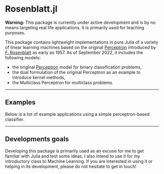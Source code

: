# Rosenblatt.jl

**Warning:** This package is currently under active development and is by no means targeting real life applications. It is primarily used for teaching purposes.

This package contains lightweight implementations in pure Julia of a variety of linear learning machines based on the original [Perceptron](https://en.wikipedia.org/wiki/Perceptron) introduced by [F. Rosenblatt](https://en.wikipedia.org/wiki/Frank_Rosenblatt) as early as 1957.
As of September 2022, it includes the following models:
- the original [Perceptron](https://en.wikipedia.org/wiki/Perceptron) model for binary classification problems,
- the dual formulation of the original Perceptron as an example to introduce kernel methods,
- the Multiclass Perceptron for multiclass problems.

---

## Examples

Below is a list of example applications using a simple perceptron-based classifier.

---

## Developments goals

Developing this package is primarily used as an excuse for me to get familiar with Julia and test some ideas.
I also intend to use it for my introductory class to Machine Learning.
If you are interested in using it or helping in its development, please do not hesitate to get in touch!
